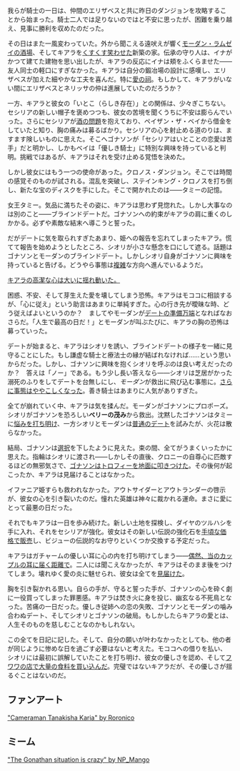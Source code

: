 <!-- title: タナキシャ・カリア -->
<!-- status: 生存 -->

我らが騎士の一日は、仲間のエリザベスと共に昨日のダンジョンを攻略することから始まった。騎士二人では足りないのではと不安に思ったが、困難を乗り越え、見事に勝利を収めたのだった。

その日はまた一風変わっていた。外から聞こえる遠吠えが響く[モーダン・ラムゼイの酒場](https://youtu.be/wCysZh57Hcc?t=653)、そしてキアラを[くすくす笑わせた](https://youtu.be/wCysZh57Hcc?t=782)新築の家。伝承の守り人は、イナがかつて建てた建物を思い出したが、キアラの反応にイナは頬をふくらませた――友人同士の軽口にすぎなかった。キアラは自分の鍛冶場の設計に感嘆し、エリザベスが加えた細やかな工夫を喜んだ。特に[愛の祠](https://youtu.be/wCysZh57Hcc?t=1038)。もしかして、キアラがいない間にエリザベスとネリッサの仲は進展していたのだろうか？

一方、キアラと彼女の「いとこ（らしき存在）」との関係は、少々ぎこちない。セシリアの新しい帽子を褒めつつも、彼女の苦境を聞くうちに不安は膨らんでいった。さらにセシリアが[酒の問題](https://youtu.be/wCysZh57Hcc?t=1665)を抱えており、ペイザン・ザ・ベイから借金をしていたと知り、胸の痛みは募るばかり。セシリアの心を射止める道のりは、ますます険しいものに思えた。そこへゴナソンが「セシリアはいとことの恋愛は苦手」だと明かし、しかもベイは「優しき騎士」に特別な興味を持っていると判明。挑戦ではあるが、キアラはそれを受け止める覚悟を決めた。

しかし彼女にはもう一つの使命があった。クロノス・ダンジョン。そこでは時間の感覚そのものが試される。混乱を突破し、ステインキング・クロノスを打ち倒し、新たな宝のディスクを手にした。そこで開かれたのは――タミーの記憶。

女王タミー。気品に満ちたその姿に、キアラは思わず見惚れた。しかし大事なのは別のこと――ブラインドデートだ。ゴナソンへの約束がキアラの肩に重くのしかかる。必ずや素敵な結末へ導こうと誓った。

だがデートに気を取られすぎたあまり、姫への報告を忘れてしまったキアラ。慌てて報告を始めようとしたところ、シオリが小さな懸念を口にして遮る。話題はゴナソンとモーダンのブラインドデート。しかしシオリ自身がゴナソンに興味を持っていると告げる。どうやら事態は[複雑](https://youtu.be/wCysZh57Hcc?t=8573)な方向へ進んでいるようだ。

[キアラの高潔な心は大いに揺れ動いた。](#embed:https://youtu.be/wCysZh57Hcc?t=8832)

困惑、不安、そして芽生えた愛を壊してしまう恐怖。キアラはモココに相談するが、「心に従え」という助言はあまりに単純すぎた。心の行き先が曖昧な時、どう従えばよいというのか？　ましてやモーダンが[デートの準備万端](https://youtu.be/wCysZh57Hcc?t=9226)となればなおさらだ。「人生で最高の日だ！」とモーダンが叫ぶたびに、キアラの胸の恐怖は募っていった。

デートが始まると、キアラはシオリを誘い、ブラインドデートの様子を一緒に見守ることにした。もし謙虚な騎士と療法士の縁が結ばれなければ……という思いからだった。しかし、ゴナソンに興味を抱くシオリを呼ぶのは良い考えだったのか？　答えは「ノー」である。もう少し長い答えなら――シオリは芝居がかった溺死のふりをしてデートを台無しにし、*モーダン*が救出に飛び込む事態に。[さらに事態はややこしくなった](https://youtu.be/wCysZh57Hcc?t=9745)。善き騎士はあまりに人気がありすぎた。

全てが崩れていく中、キアラは気を揉んだ。モーダンがゴナソンにプロポーズ。シオリがゴナソンを恐ろしい**ベリーの茂み**から救出。沈黙したゴナソンはタミーに[悩みを打ち明け](https://youtu.be/wCysZh57Hcc?t=10281)、一方シオリとモーダンは[普通のデート](https://youtu.be/wCysZh57Hcc?t=10111)を試みたが、火花は散らなかった。

結局、ゴナソンは[選択](https://youtu.be/wCysZh57Hcc?t=10733)を下したように見えた。束の間、全てがうまくいったかに思えた。指輪はシオリに渡され――しかしその直後、クロニーの自尊心に匹敵するほどの無邪気さで、[ゴナソンはトロフィーを地面に叩きつけた](https://youtu.be/wCysZh57Hcc?t=10733)。その後何が起こったか、キアラは見届けることはなかった。

イファニア姫すらも救われなかった。アウトサイダーとアウトランダーの啓示が、彼女の心を引き裂いたのだ。憧れた英雄は神々に裁かれる運命。まさに愛にとって最悪の日だった。

それでもキアラは一日を歩み続けた。新しい土地を探検し、ダイヤのツルハシを手に入れ、それをセシリアが強化。彼女はその新しい伝説の強化石を[手頃な価格で販売](https://youtu.be/wCysZh57Hcc?t=13082)し、ビジューの伝説的なお守りといくつか交換する予定だった。

キアラはガチャームの優しい耳に心の内を打ち明けてしまう――[偶然、当のカップルの耳に届く距離で](https://youtu.be/wCysZh57Hcc?t=14507)。二人には聞こえなかったが、キアラはそのまま後をつけてしまう。壊れゆく愛の炎に魅せられ、彼女は全てを[見届けた](https://youtu.be/wCysZh57Hcc?t=14970)。

胸を引き裂かれる思い。自らの手が、守ると誓った手が、ゴナソンの心を砕く劇に一役買ってしまった罪悪感。キアラは焚き火に身を投じ、幽玄なる不死鳥となった。苦痛の一日だった。優しき従姉への恋の失敗、ゴナソンとモーダンの噛み合わぬデート、そしてシオリとゴナソンの破局。もしかしたらキアラの愛とは、人生そのものを慈しむことなのかもしれない。

この全てを日記に記した。そして、自分の願いが叶わなかったとしても、他の者が同じように惨めな日を過ごす必要はないと考えた。モココへの借りを払い、シオリには最初に誤解していたことを打ち明け、彼女の優しさを認め、そして[フワワの店で大量の食料を買い込んだ](https://youtu.be/wCysZh57Hcc?t=18238)。完璧ではないキアラだが、その優しさが揺るぐことはないのだ。

## ファンアート

["Cameraman Tanakisha Karia" by Roronico](https://x.com/roronico1512/status/1920030742597484826)

## ミーム

["The Gonathan situation is crazy" by NP_Mango](https://x.com/NP_Mango/status/1919989015433925080)
